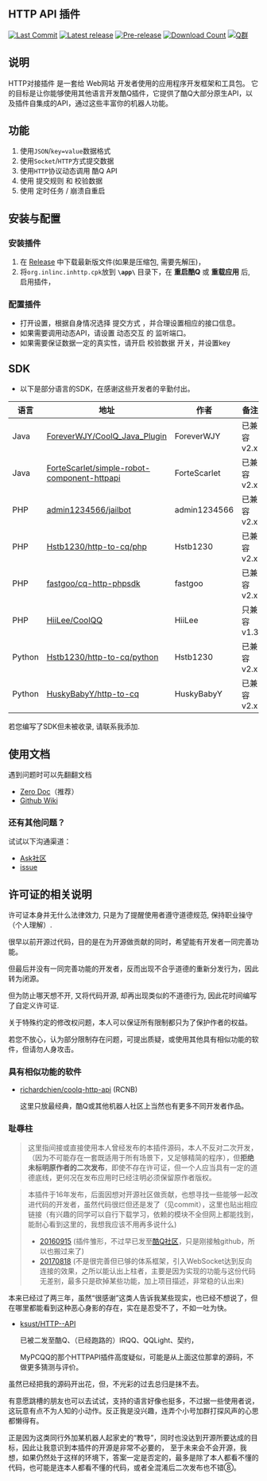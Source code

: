 HTTP API 插件
---
[![Last Commit]][commit]
[![Latest release]][Latest Release]
[![Pre-release]][Release]
[![Download Count]][Release]
[![Q群]][Q群链接]

## **说明**

HTTP对接插件 是一套给 Web网站 开发者使用的应用程序开发框架和工具包。 它的目标是让你能够使用其他语言开发酷Q插件，它提供了酷Q大部分原生API，以及插件自集成的API，通过这些丰富你的机器人功能。

## **功能**

1. 使用```JSON```/```key=value```数据格式
2. 使用```Socket```/```HTTP```方式提交数据
3. 使用```HTTP```协议动态调用 酷Q API
4. 使用 提交规则 和 校验数据 
5. 使用 定时任务 / 崩溃自重启 

## **安装与配置**

### 安装插件

1. 在 [Release] 中下载最新版文件(如果是压缩包, 需要先解压)，
2. 将`org.inlinc.inhttp.cpk`放到 **`\app\`** 目录下，在 **重启酷Q** 或 **重载应用** 后, 启用插件，

###  配置插件

* 打开设置，根据自身情况选择 提交方式 ，并合理设置相应的接口信息。
* 如果需要调用动态API，请设置 动态交互 的 监听端口。
* 如果需要保证数据一定的真实性，请开启 校验数据 开关，并设置key

## SDK

* 以下是部分语言的SDK，在感谢这些开发者的辛勤付出。

| 语言 | 地址 | 作者 | 备注 |
| --- | ---- | --- | --- |
| Java | [ForeverWJY/CoolQ_Java_Plugin] | ForeverWJY | 已兼容v2.x |
| Java | [ForteScarlet/simple-robot-component-httpapi] | ForteScarlet | 已兼容v2.x |
| PHP | [admin1234566/jailbot] | admin1234566 | 已兼容v2.x |
| PHP | [Hstb1230/http-to-cq/php] | Hstb1230 | 已兼容v2.x |
| PHP | [fastgoo/cq-http-phpsdk] | fastgoo | 已兼容v2.x |
| PHP | [HiiLee/CoolQQ] | HiiLee | 只兼容v1.3 |
| Python | [Hstb1230/http-to-cq/python] | Hstb1230 | 已兼容v2.x |
| Python | [HuskyBabyY/http-to-cq] | HuskyBabyY | 已兼容v2.x |

若您编写了SDK但未被收录, 请联系我添加.

## 使用文档

遇到问题时可以先翻翻文档
* [Zero Doc]（推荐）
* [Github Wiki]

### 还有其他问题？
试试以下沟通渠道：
* [Ask社区]
* [issue]

## 许可证的相关说明

许可证本身并无什么法律效力, 只是为了提醒使用者遵守道德规范, 保持职业操守（个人理解）.

很早以前开源过代码，目的是在为开源做贡献的同时，希望能有开发者一同完善功能。

但最后并没有一同完善功能的开发者，反而出现不合乎道德的重新分发行为，因此转为闭源。

但为防止哪天想不开, 又将代码开源, 却再出现类似的不道德行为, 因此花时间编写了自定义许可证.

关于特殊约定的修改权问题，本人可以保证所有限制都只为了保护作者的权益。

若您不放心，认为部分限制存在问题，可提出质疑，或使用其他具有相似功能的软件，但请勿人身攻击。

### 具有相似功能的软件

* [richardchien/coolq-http-api] (RCNB)

  这里只放最经典，酷Q或其他机器人社区上当然也有更多不同开发者作品。

### 耻辱柱

> 这里指间接或直接使用本人曾经发布的本插件源码，本人不反对二次开发，（因为不可能存在一套既适用于所有场景下，又足够精简的程序），但**拒绝未标明原作者的二次发布**，即使不存在许可证，但一个人应当具有一定的道德底线，更何况在发布应用时已经注明必须保留原作者版权。

> 本插件于16年发布，后面因想对开源社区做贡献，也想寻找一些能够一起改进代码的开发者，虽然代码很烂但还是发了（见commit），这里也贴出相应链接（有兴趣的同学可以自行下载学习，依赖的模块不全但网上都能找到，能耐心看到这里的，我想我应该不用再多说什么)
> * [20160915] (插件雏形，不过早已发至[酷Q社区](https://cqp.cc/t/25331)，只是刚接触github，所以也搬过来了)
> * [20170818] (不是很完善但已够的体系框架，引入WebSocket达到反向连接的效果，之所以能认出上柱者，主要是因为实现的功能与这份代码无差别，最多只是砍掉某些功能，加上项目描述，非常稳的认出来)

本来已经过了两三年，虽然“很感谢”这类人告诉我某些现实，也已经不想说了，但在哪里都能看到这种恶心身影的存在，实在是忍受不了，不如一吐为快。

* [ksust/HTTP--API]

  已被二发至酷Q、（已经跑路的）IRQQ、QQLight、契约，
  
  MyPCQQ的那个HTTPAPI插件高度疑似，可能是从上面这位那拿的源码，不做更多猜测与评价。

虽然已经把我的源码开出花，但，不光彩的过去总归是抹不去。

有意愿跳槽的朋友也可以去试试，支持的语言好像也挺多，不过据一些使用者说，这玩意有点不为人知的小动作。反正我是没兴趣，连弄个小号加群打探风声的心思都懒得有。

正是因为这类同行外加某机器人起家史的“教导”，同时也没达到开源所要达成的目标，因此让我意识到本插件的开源是非常不必要的，
至于未来会不会开源，我想，如果仍然处于这样的环境下，答案一定是否定的，最多是除了本人都看不懂的代码，也可能是连本人都看不懂的代码，或者全混淆后二次发布也不错⑧。

[issue]: https://github.com/Hstb1230/http-to-cq/issues
[Q群链接]: https://jq.qq.com/?_wv=1027&k=4EvsX5W
[Github Wiki]: https://github.com/Hstb1230/http-to-cq/wiki
[Zero Doc]: https://www.kancloud.cn/zerolib/http-to-cq/387458
[Ask社区]: https://ask.1sls.cn/

[ForeverWJY/CoolQ_Java_Plugin]: https://github.com/ForeverWJY/CoolQ_Java_Plugin
[ForteScarlet/simple-robot-component-httpapi]: https://github.com/ForteScarlet/simple-robot-component-httpapi
[admin1234566/jailbot]: https://code.aliyun.com/admin1234566/jailbot
[Hstb1230/http-to-cq/php]: https://github.com/Hstb1230/http-to-cq/tree/master/demo/php
[fastgoo/cq-http-phpsdk]: https://github.com/fastgoo/cq-http-phpsdk 
[HiiLee/CoolQQ]: https://github.com/HiiLee/CoolQQ
[HuskyBabyY/http-to-cq]: https://github.com/Hstb1230/http-to-cq/tree/master/demo/python_byHuskyBabyY
[Hstb1230/http-to-cq/python]: https://github.com/Hstb1230/http-to-cq/tree/master/demo/python

[Last Commit]: https://img.shields.io/github/last-commit/Hstb1230/http-to-cq/2.5 "v2.5"
[Latest release]: https://img.shields.io/github/v/release/Hstb1230/http-to-cq "Latest release"
[Pre-release]: https://img.shields.io/github/v/release/Hstb1230/http-to-cq?include_prereleases&sort=semver "Pre-release"
[Download Count]: https://img.shields.io/github/downloads/Hstb1230/http-to-cq/total.svg "Download Count"
[Q群]: https://img.shields.io/badge/Q%E7%BE%A4-553601318-blue.svg "Q群"

[commit]: https://github.com/Hstb1230/http-to-cq/commits/2.5
[Release]: https://github.com/Hstb1230/http-to-cq/releases/
[Latest Release]: https://github.com/Hstb1230/http-to-cq/releases/latest

[richardchien/coolq-http-api]: https://github.com/richardchien/coolq-http-api

[20160915]: https://github.com/Hstb1230/http-to-cq/tree/fe10c5e12e605e7be9cb1bf99d4c9afd7cf92016/OldCode
[20170818]: https://github.com/Hstb1230/http-to-cq/tree/20fe309124880afd659dff5a5e8b9b850dbe9ed6/OldCode

[ksust/HTTP--API]: https://github.com/ksust/HTTP--API
